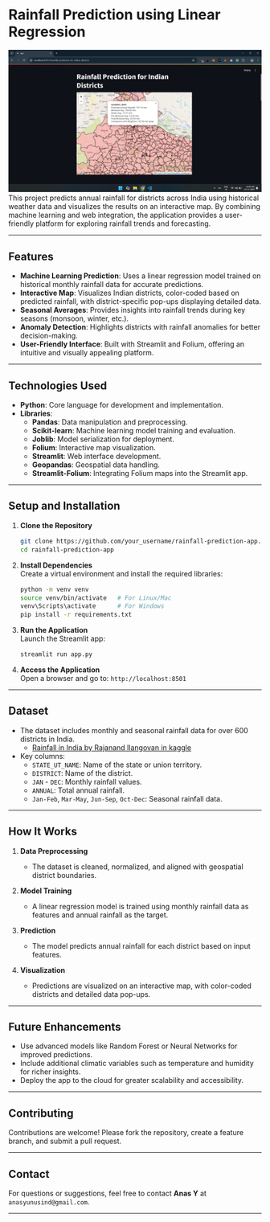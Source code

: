 # **Rainfall Prediction using Linear Regression**
![App Screenshot](images/2.png)
This project predicts annual rainfall for districts across India using historical weather data and visualizes the results on an interactive map. By combining machine learning and web integration, the application provides a user-friendly platform for exploring rainfall trends and forecasting.

---

## **Features**
- **Machine Learning Prediction**: Uses a linear regression model trained on historical monthly rainfall data for accurate predictions.
- **Interactive Map**: Visualizes Indian districts, color-coded based on predicted rainfall, with district-specific pop-ups displaying detailed data.
- **Seasonal Averages**: Provides insights into rainfall trends during key seasons (monsoon, winter, etc.).
- **Anomaly Detection**: Highlights districts with rainfall anomalies for better decision-making.
- **User-Friendly Interface**: Built with Streamlit and Folium, offering an intuitive and visually appealing platform.

---

## **Technologies Used**
- **Python**: Core language for development and implementation.
- **Libraries**:  
  - **Pandas**: Data manipulation and preprocessing.  
  - **Scikit-learn**: Machine learning model training and evaluation.  
  - **Joblib**: Model serialization for deployment.  
  - **Folium**: Interactive map visualization.  
  - **Streamlit**: Web interface development.  
  - **Geopandas**: Geospatial data handling.  
  - **Streamlit-Folium**: Integrating Folium maps into the Streamlit app.
  
---

## **Setup and Installation**

1. **Clone the Repository**  
   ```bash
   git clone https://github.com/your_username/rainfall-prediction-app.git
   cd rainfall-prediction-app
   ```

2. **Install Dependencies**  
   Create a virtual environment and install the required libraries:
   ```bash
   python -m venv venv
   source venv/bin/activate   # For Linux/Mac
   venv\Scripts\activate      # For Windows
   pip install -r requirements.txt
   ```

3. **Run the Application**  
   Launch the Streamlit app:
   ```bash
   streamlit run app.py
   ```

4. **Access the Application**  
   Open a browser and go to: `http://localhost:8501`

---

## **Dataset**
- The dataset includes monthly and seasonal rainfall data for over 600 districts in India.
  - [Rainfall in India by Rajanand Ilangovan in kaggle](https://www.kaggle.com/datasets/rajanand/rainfall-in-india)
- Key columns:
  - `STATE_UT_NAME`: Name of the state or union territory.
  - `DISTRICT`: Name of the district.
  - `JAN` - `DEC`: Monthly rainfall values.
  - `ANNUAL`: Total annual rainfall.
  - `Jan-Feb`, `Mar-May`, `Jun-Sep`, `Oct-Dec`: Seasonal rainfall data.

---

## **How It Works**

1. **Data Preprocessing**  
   - The dataset is cleaned, normalized, and aligned with geospatial district boundaries.

2. **Model Training**  
   - A linear regression model is trained using monthly rainfall data as features and annual rainfall as the target.

3. **Prediction**  
   - The model predicts annual rainfall for each district based on input features.

4. **Visualization**  
   - Predictions are visualized on an interactive map, with color-coded districts and detailed data pop-ups.

---

## **Future Enhancements**
- Use advanced models like Random Forest or Neural Networks for improved predictions.
- Include additional climatic variables such as temperature and humidity for richer insights.
- Deploy the app to the cloud for greater scalability and accessibility.

---

## **Contributing**
Contributions are welcome! Please fork the repository, create a feature branch, and submit a pull request.

---

## **Contact**
For questions or suggestions, feel free to contact **Anas Y** at `anasyunusind@gmail.com`.

--- 
